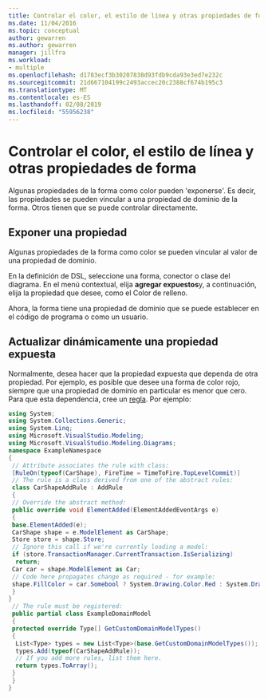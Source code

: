 ```yaml
---
title: Controlar el color, el estilo de línea y otras propiedades de forma
ms.date: 11/04/2016
ms.topic: conceptual
author: gewarren
ms.author: gewarren
manager: jillfra
ms.workload:
- multiple
ms.openlocfilehash: d1783ecf3b30207838d93fdb9cda93e3ed7e232c
ms.sourcegitcommit: 21d667104199c2493accec20c2388cf674b195c3
ms.translationtype: MT
ms.contentlocale: es-ES
ms.lasthandoff: 02/08/2019
ms.locfileid: "55956238"
---
```

# <a name="controlling-color-line-style-and-other-shape-properties"></a>Controlar el color, el estilo de línea y otras propiedades de forma

Algunas propiedades de la forma como color pueden 'exponerse'. Es decir, las propiedades se pueden vincular a una propiedad de dominio de la forma. Otros tienen que se puede controlar directamente.

## <a name="exposing-a-property"></a>Exponer una propiedad
 Algunas propiedades de la forma como color se pueden vincular al valor de una propiedad de dominio.

 En la definición de DSL, seleccione una forma, conector o clase del diagrama. En el menú contextual, elija **agregar expuestos**y, a continuación, elija la propiedad que desee, como el Color de relleno.

 Ahora, la forma tiene una propiedad de dominio que se puede establecer en el código de programa o como un usuario.

## <a name="dynamically-updating-an-exposed-property"></a>Actualizar dinámicamente una propiedad expuesta
 Normalmente, desea hacer que la propiedad expuesta que dependa de otra propiedad. Por ejemplo, es posible que desee una forma de color rojo, siempre que una propiedad de dominio en particular es menor que cero. Para que esta dependencia, cree un [regla](../modeling/rules-propagate-changes-within-the-model.md). Por ejemplo:

```csharp
using System;
using System.Collections.Generic;
using System.Linq;
using Microsoft.VisualStudio.Modeling;
using Microsoft.VisualStudio.Modeling.Diagrams;
namespace ExampleNamespace
{
 // Attribute associates the rule with class:
 [RuleOn(typeof(CarShape), FireTime = TimeToFire.TopLevelCommit)]
 // The rule is a class derived from one of the abstract rules:
 class CarShapeAddRule : AddRule
 {
 // Override the abstract method:
 public override void ElementAdded(ElementAddedEventArgs e)
 {
 base.ElementAdded(e);
 CarShape shape = e.ModelElement as CarShape;
 Store store = shape.Store;
 // Ignore this call if we're currently loading a model:
 if (store.TransactionManager.CurrentTransaction.IsSerializing)
  return;
 Car car = shape.ModelElement as Car;
 // Code here propagates change as required - for example:
 shape.FillColor = car.Somebool ? System.Drawing.Color.Red : System.Drawing.Color.Green;
 }
}
 // The rule must be registered:
 public partial class ExampleDomainModel
 {
 protected override Type[] GetCustomDomainModelTypes()
 {
  List<Type> types = new List<Type>(base.GetCustomDomainModelTypes());
  types.Add(typeof(CarShapeAddRule));
  // If you add more rules, list them here.
  return types.ToArray();
 }
 }
}
```